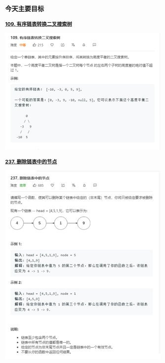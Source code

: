 ## 今天主要目标

### [109. 有序链表转换二叉搜索树](https://leetcode-cn.com/problems/convert-sorted-list-to-binary-search-tree/)
![convert-sorted-list-to-binary-search-tree](./today/images/convert-sorted-list-to-binary-search-tree.png)

### [237. 删除链表中的节点](https://leetcode-cn.com/problems/delete-node-in-a-linked-list/)
![delete-node-in-a-linked-list](./today/images/delete-node-in-a-linked-list.png)